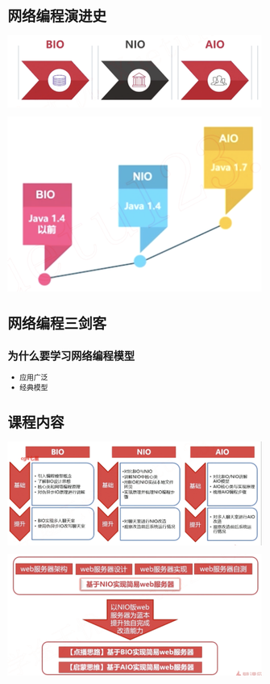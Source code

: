 # 网络编程演进史

![](image/Pasted%20image%2020220210151457.png)

![](image/Pasted%20image%2020220210151708.png)

# 网络编程三剑客

## 为什么要学习网络编程模型

- 应用广泛
- 经典模型

# 课程内容

![](image/Pasted%20image%2020220210152524.png)

![](image/Pasted%20image%2020220210152629.png)